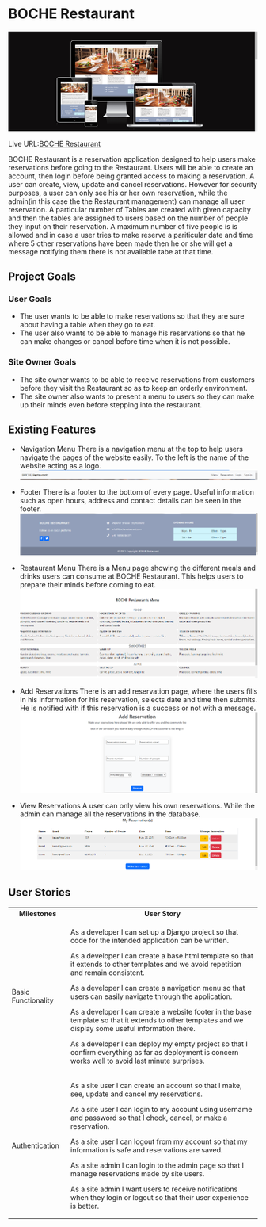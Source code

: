 
# BOCHE Restaurant

![Display](/static/reservation/images/responsive.png)

Live URL:[BOCHE Restaurant](https://bocherestaurant-7ba3daeb5c57.herokuapp.com/)

BOCHE Restaurant is a reservation application designed to help users make
reservations before going to the Restaurant. Users will be able to create an
account, then login before being granted access to making a reservation. A user
can create, view, update and cancel reservations. However for security purposes,
a user can only see his or her own reservation, while the admin(in this case the
the Restaurant management) can manage all user reservation. A particular number
of Tables are created with given capacity and then the tables are assigned to
users based on the number of people they input on their reservation. A maximum
number of five people is is allowed and in case a user tries to make reserve
a pariticular date and time where 5 other reservations have been made then he or
she will get a message notifying them there is not available tabe at that time.

## Project Goals

### User Goals

- The user wants to be able to make reservations so that they are sure about
having a table when they go to eat.
- The user also wants to be able to manage his reservations so that he can make
changes or cancel before time when it is not possible.

### Site Owner Goals

- The site owner wants to be able to receive reservations from customers before
they visit the Restaurant so as to keep an orderly environment.
- The site owner also wants to present a menu to users so they can make up their
minds even before stepping into the restaurant.

## Existing Features

- Navigation Menu
There is a navigation menu at the top to help users navigate the pages of the
website easily. To the left is the name of the website acting as a logo.
![Navigation Menu](/static/reservation/images/menu.png)

- Footer
There is a footer to the bottom of every page. Useful information such as open
hours, address and contact details can be seen in the footer.
![Footer](/static/reservation/images/footer.png)

- Restaurant Menu
There is a Menu page showing the different meals and drinks users can consume at
BOCHE Restaurant. This helps users to prepare their minds before coming to eat.
![Restaurant Menu](/static/reservation/images/resmenu.png)

- Add Reservations
There is an add reservation page, where the users fills in his information for
his reservation, selects date and time then submits. He is notified with if this
reservation is a success or not with a message.
![Add Reservation](/static/reservation/images/addreserv.png)

- View Reservations
A user can only view his own reservations. While the admin can manage all the
reservations in the database.
![View Reservations](/static/reservation/images/reservations.png)


## User Stories

<table>
    <tr>
        <th>Milestones</th>
        <th>User Story</th>
    </tr>
    <tr>
        <td>Basic Functionality</td>
        <td>
            <p>As a developer I can set up a Django project so that code for the intended application can be written.</p>
            <p>As a developer I can create a base.html template so that it extends to other templates and we avoid repetition and remain consistent.</p>
            <p>As a developer I can create a navigation menu so that users can easily navigate through the application.</p>
            <p>As a developer I can create a website footer in the base template so that it extends to other templates and we display some useful information there.</p>
            <p>As a developer I can deploy my empty project so that I confirm everything as far as deployment is concern works well to avoid last minute surprises.</p>
        </td>
    </tr>
    <tr>
        <td>Authentication</td>
        <td>
            <p>As a site user I can create an account so that I make, see, update and cancel my reservations.</p>
            <p>As a site user I can login to my account using username and password so that I check, cancel, or make a reservation.</p>
            <p>As a site user I can logout from my account so that my information is safe and reservations are saved.</p>
            <p>As a site admin I can login to the admin page so that I manage reservations made by site users.</p>
            <p>As a site admin I want users to receive notifications when they login or logout so that their user experience is better.</p>
        </td>
    </tr>

</table>